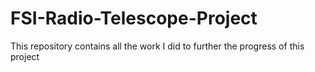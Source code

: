 # FSI-Radio-Telescope-Project
This repository contains all the work I did to further the progress of this project 
